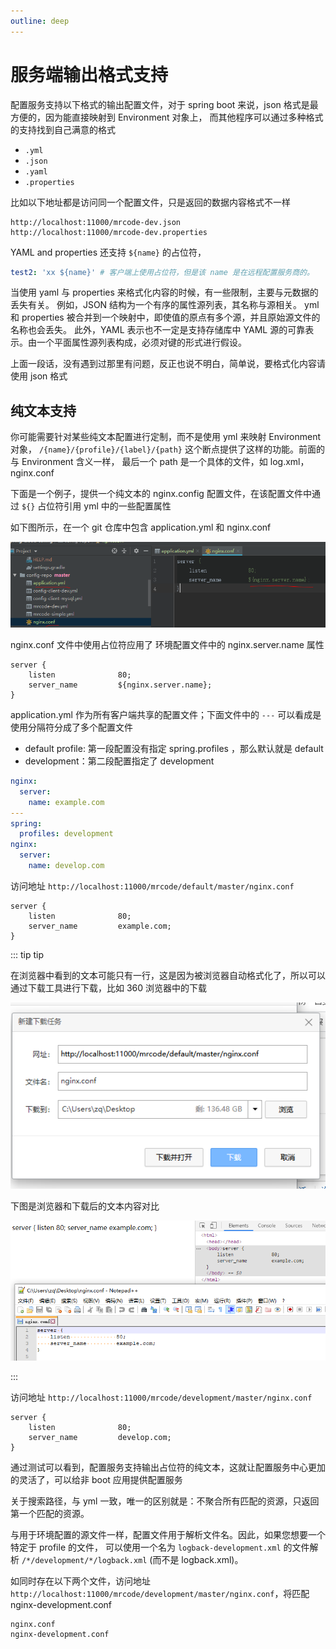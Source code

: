 ```yaml
---
outline: deep
---
```

# 服务端输出格式支持

配置服务支持以下格式的输出配置文件，对于 spring boot 来说，json 格式是最方便的，因为能直接映射到 Environment 对象上，
而其他程序可以通过多种格式的支持找到自己满意的格式

- `.yml`
- `.json`
- `.yaml`
- `.properties`

比如以下地址都是访问同一个配置文件，只是返回的数据内容格式不一样

```
http://localhost:11000/mrcode-dev.json
http://localhost:11000/mrcode-dev.properties
```

YAML and properties 还支持 `${name}` 的占位符，

```yml
test2: 'xx ${name}' # 客户端上使用占位符，但是该 name 是在远程配置服务商的。
```

当使用 yaml 与 properties 来格式化内容的时候，有一些限制，主要与元数据的丢失有关。
例如，JSON 结构为一个有序的属性源列表，其名称与源相关。
yml 和 properties 被合并到一个映射中，即使值的原点有多个源，并且原始源文件的名称也会丢失。
此外，YAML 表示也不一定是支持存储库中 YAML 源的可靠表示。由一个平面属性源列表构成，必须对键的形式进行假设。

上面一段话，没有遇到过那里有问题，反正也说不明白，简单说，要格式化内容请使用 json 格式

## 纯文本支持

你可能需要针对某些纯文本配置进行定制，而不是使用 yml 来映射 Environment 对象，
`/{name}/{profile}/{label}/{path}` 这个断点提供了这样的功能。前面的与 Environment 含义一样，
最后一个 path 是一个具体的文件，如 log.xml，nginx.conf

下面是一个例子，提供一个纯文本的 nginx.config 配置文件，在该配置文件中通过 `${}` 占位符引用 yml 中的一些配置属性

如下图所示，在一个 git 仓库中包含 application.yml 和 nginx.conf

![](./assets/markdown-img-paste-20190621152237191.png)  

nginx.conf 文件中使用占位符应用了 环境配置文件中的 nginx.server.name 属性

```
server {
    listen              80;
    server_name         ${nginx.server.name};
}
```

application.yml 作为所有客户端共享的配置文件；下面文件中的 `---` 可以看成是使用分隔符分成了多个配置文件

- default profile: 第一段配置没有指定 spring.profiles ，那么默认就是 default
- development：第二段配置指定了 development

```yml
nginx:
  server:
    name: example.com
---
spring:
  profiles: development
nginx:
  server:
    name: develop.com
```

访问地址 `http://localhost:11000/mrcode/default/master/nginx.conf`  

```
server {
    listen              80;
    server_name         example.com;
}
```

::: tip tip

在浏览器中看到的文本可能只有一行，这是因为被浏览器自动格式化了，所以可以通过下载工具进行下载，比如 360 浏览器中的下载

![](./assets/markdown-img-paste-20190621153501604.png)

下图是浏览器和下载后的文本内容对比

![](./assets/markdown-img-paste-20190621153355852.png)

:::

访问地址 `http://localhost:11000/mrcode/development/master/nginx.conf`

```
server {
    listen              80;
    server_name         develop.com;
}
```

通过测试可以看到，配置服务支持输出占位符的纯文本，这就让配置服务中心更加的灵活了，可以给非 boot 应用提供配置服务

关于搜索路径，与 yml 一致，唯一的区别就是：不聚合所有匹配的资源，只返回第一个匹配的资源。

与用于环境配置的源文件一样，配置文件用于解析文件名。因此，如果您想要一个特定于 profile 的文件，
可以使用一个名为 `logback-development.xml` 的文件解析 `/*/development/*/logback.xml` (而不是 logback.xml)。

如同时存在以下两个文件，访问地址 `http://localhost:11000/mrcode/development/master/nginx.conf`，将匹配 nginx-development.conf

```
nginx.conf
nginx-development.conf
```
